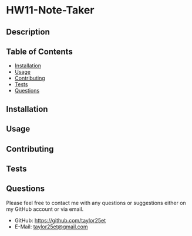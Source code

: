 # HW11-Note-Taker

## Description
 

## Table of Contents

- [Installation](#installation)
- [Usage](#usage)
- [Contributing](#contributing)
- [Tests](#tests)
- [Questions](#questions)

## Installation 
 
## Usage
 
## Contributing
 
## Tests
 
## Questions
Please feel free to contact me with any questions or suggestions either on my GitHub account or via email.
* GitHub: https://github.com/taylor25et
* E-Mail: taylor25et@gmail.com

